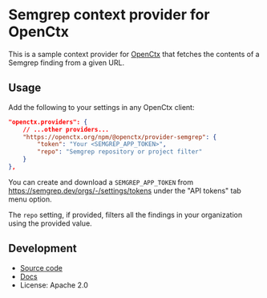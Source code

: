 # Semgrep context provider for OpenCtx

This is a sample context provider for [OpenCtx](https://openctx.org) that fetches the contents of a Semgrep finding from a given URL.

## Usage

Add the following to your settings in any OpenCtx client:

```json
"openctx.providers": {
    // ...other providers...
    "https://openctx.org/npm/@openctx/provider-semgrep": {
        "token": "Your <SEMGREP_APP_TOKEN>",
        "repo": "Semgrep repository or project filter"
    }
},
```

You can create and download a `SEMGREP_APP_TOKEN` from <https://semgrep.dev/orgs/-/settings/tokens> under the "API tokens" tab menu option.

The `repo` setting, if provided, filters all the findings in your organization using the provided value.

## Development

- [Source code](https://sourcegraph.com/github.com/sourcegraph/openctx/-/tree/provider/semgrep)
- [Docs](https://openctx.org/docs/providers/semgrep)
- License: Apache 2.0
